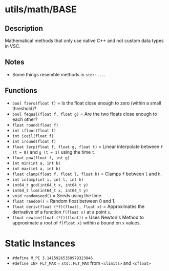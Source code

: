 # utils/math/BASE



## Description

Mathematical methods that only use native C++ and not custom data types in VSC.

## Notes

- Some things resemble methods in `std::...`.

## Functions

- `bool fzero(float f)` = Is the float close enough to zero (within a small threshold)?
- `bool fequal(float f, float g)` = Are the two floats close enough to each other?
- `float round(float f)`
- `int ifloor(float f)`
- `int iceil(float f)`
- `int iround(float f)`
- `float lerp(float f, float g, float t)` = Linear interpolate between `f (t = 0)` and `g (t = 1)` using the time `t`.
- `float pow(float f, int g)`
- `int min(int a, int b)`
- `int max(int a, int b)`
- `float clamp(float f, float l, float h)` = Clamps `f` between `l` and `h`.
- `int iclamp(int i, int l, int h)`
- `int64_t gcd(int64_t x, int64_t y)`
- `int64_t lcm(int64_t x, int64_t y)`
- `void randomseed()` = Seeds using the time.
- `float random()` = Random float between 0 and 1.
- `float deriv(float (*f)(float), float x)` = Approximates the derivative of a function `f(float x)` at a point `x`.
- `float newton(float (*f)(float))` = Uses Newton's Method to approximate a root of `f(float x)` within a bound on `x` values.

# Static Instances

- `#define M_PI 3.14159265358979323846`
- `#define INF FLT_MAX` = `std::FLT_MAX` from `<climits>` and `<cfloat>`